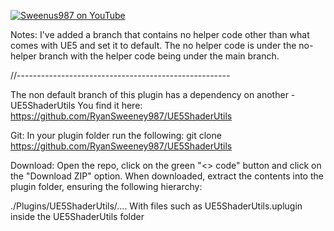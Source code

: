 [![Sweenus987 on YouTube](https://img.youtube.com/vi/arPFxTrOkog/0.jpg)](https://youtu.be/arPFxTrOkog "Custom Pixel Shader - UE5 C++ Tutorial")

Notes:
I've added a branch that contains no helper code other than what comes with UE5 and set it to default.
The no helper code is under the no-helper branch with the helper code being under the main branch.

//-----------------------------------------------------

The non default branch of this plugin has a dependency on another - UE5ShaderUtils
You find it here: https://github.com/RyanSweeney987/UE5ShaderUtils

Git:
In your plugin folder run the following: git clone https://github.com/RyanSweeney987/UE5ShaderUtils

Download:
Open the repo, click on the green "<> code" button and click on the "Download ZIP" option.
When downloaded, extract the contents into the plugin folder, ensuring the following hierarchy:

./Plugins/UE5ShaderUtils/....
With files such as UE5ShaderUtils.uplugin inside the UE5ShaderUtils folder
